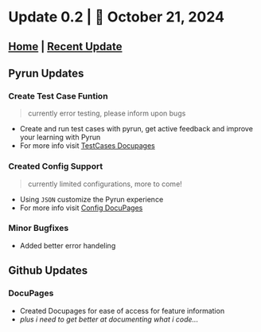 # Update 0.2 | 🚀 October 21, 2024 
## [Home](https://github.com/sjapanwala/pyrun) | [Recent Update](updates.md)

## Pyrun Updates
### Create Test Case Funtion
> currently error testing, please inform upon bugs
- Create and run test cases with pyrun, get active feedback and improve your learning with Pyrun
- For more info visit [TestCases Docupages](Testcases.md)
### Created Config Support
> currently limited configurations, more to come!
- Using `JSON` customize the Pyrun experience
- For more info visit [Config DocuPages](config.md)

### Minor Bugfixes
- Added better error handeling

## Github Updates
### DocuPages
- Created Docupages for ease of access for feature information
- *plus i need to get better at documenting what i code...*
